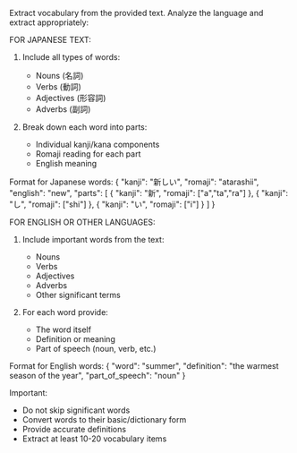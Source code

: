 Extract vocabulary from the provided text. Analyze the language and extract appropriately:

FOR JAPANESE TEXT:
1. Include all types of words:
   - Nouns (名詞)
   - Verbs (動詞)
   - Adjectives (形容詞)
   - Adverbs (副詞)

2. Break down each word into parts:
   - Individual kanji/kana components
   - Romaji reading for each part
   - English meaning

Format for Japanese words:
{
    "kanji": "新しい",
    "romaji": "atarashii",
    "english": "new",
    "parts": [
        { "kanji": "新", "romaji": ["a","ta","ra"] },
        { "kanji": "し", "romaji": ["shi"] },
        { "kanji": "い", "romaji": ["i"] }
    ]
}

FOR ENGLISH OR OTHER LANGUAGES:
1. Include important words from the text:
   - Nouns
   - Verbs 
   - Adjectives
   - Adverbs
   - Other significant terms

2. For each word provide:
   - The word itself
   - Definition or meaning
   - Part of speech (noun, verb, etc.)

Format for English words:
{
    "word": "summer",
    "definition": "the warmest season of the year",
    "part_of_speech": "noun"
}

Important:
- Do not skip significant words
- Convert words to their basic/dictionary form
- Provide accurate definitions
- Extract at least 10-20 vocabulary items
